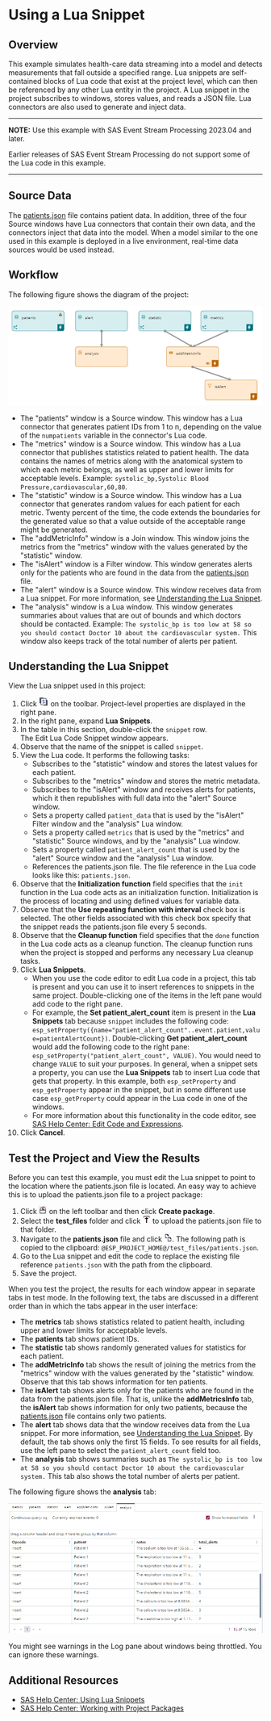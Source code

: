 # Using a Lua Snippet
## Overview

This example simulates health-care data streaming into a model and detects measurements that fall outside a specified range. Lua snippets are self-contained blocks of Lua code that exist at the project level, which can then be referenced by any other Lua entity in the project. A Lua snippet in the project subscribes to windows, stores values, and reads a JSON file. Lua connectors are also used to generate and inject data.

---
**NOTE:**
Use this example with SAS Event Stream Processing 2023.04 and later. 

Earlier releases of SAS Event Stream Processing do not support some of the Lua code in this example. 

---

## Source Data

The [patients.json](patients.json) file contains patient data. In addition, three of the four Source windows have Lua connectors that contain their own data, and the connectors inject that data into the model. When a model similar to the one used in this example is deployed in a live environment, real-time data sources would be used instead.

## Workflow

The following figure shows the diagram of the project:

![Diagram of the project](img/lua_snippet.png "Diagram of the project")

- The "patients" window is a Source window. This window has a Lua connector that generates patient IDs from 1 to n, depending on the value of the `numpatients` variable in the connector's Lua code.
- The "metrics" window is a Source window. This window has a Lua connector that publishes statistics related to patient health. The data contains the names of metrics along with the anatomical system to which each metric belongs, as well as upper and lower limits for acceptable levels. Example: `systolic_bp,Systolic Blood Pressure,cardiovascular,60,80`.
- The "statistic" window is a Source window. This window has a Lua connector that generates random values for each patient for each metric. Twenty percent of the time, the code extends the boundaries for the generated value so that a value outside of the acceptable range might be generated.
- The "addMetricInfo" window is a Join window. This window joins the metrics from the "metrics" window with the values generated by the "statistic" window.
- The "isAlert" window is a Filter window. This window generates alerts only for the patients who are found in the data from the [patients.json](patients.json) file. 
- The "alert" window is a Source window. This window receives data from a Lua snippet. For more information, see [Understanding the Lua Snippet](#understanding-the-lua-snippet).
- The "analysis" window is a Lua window. This window generates summaries about values that are out of bounds and which doctors should be contacted. Example: `The systolic_bp is too low at 58 so you should contact Doctor 10 about the cardiovascular system.` This window also keeps track of the total number of alerts per patient.

## Understanding the Lua Snippet

View the Lua snippet used in this project:
1. Click ![Project](img/project-properties-button.png "Project") on the toolbar. Project-level properties are displayed in the right pane.
2. In the right pane, expand **Lua Snippets**.
3. In the table in this section, double-click the `snippet` row. </br>The Edit Lua Code Snippet window appears.
4. Observe that the name of the snippet is called `snippet`.
5. View the Lua code. It performs the following tasks:
   - Subscribes to the "statistic" window and stores the latest values for each patient.
   - Subscribes to the "metrics" window and stores the metric metadata.
   - Subscribes to the "isAlert" window and receives alerts for patients, which it then republishes with full data into the "alert" Source window.
   - Sets a property called `patient_data` that is used by the "isAlert" Filter window and the "analysis" Lua window.
   - Sets a property called `metrics` that is used by the "metrics" and "statistic" Source windows, and by the "analysis" Lua window.
   - Sets a property called `patient_alert_count` that is used by the "alert" Source window and the "analysis" Lua window.
   - References the patients.json file. The file reference in the Lua code looks like this: `patients.json`.
6. Observe that the **Initialization function** field specifies that the `init` function in the Lua code acts as an initialization function. Initialization is the process of locating and using defined values for variable data.
7. Observe that the **Use repeating function with interval** check box is selected. The other fields associated with this check box specify that the snippet reads the patients.json file every 5 seconds. 
8. Observe that the **Cleanup function** field specifies that the `done` function in the Lua code acts as a cleanup function. The cleanup function runs when the project is stopped and performs any necessary Lua cleanup tasks.
9.  Click **Lua Snippets**. 
    - When you use the code editor to edit Lua code in a project, this tab is present and you can use it to insert references to snippets in the same project. Double-clicking one of the items in the left pane would add code to the right pane.
    - For example, the **Set patient_alert_count** item is present in the **Lua Snippets** tab because `snippet` includes the following code: `esp_setProperty({name="patient_alert_count"..event.patient,value=patientAlertCount})`. Double-clicking **Get patient_alert_count** would add the following code to the right pane: `esp_setProperty("patient_alert_count", VALUE)`. You would need to change `VALUE` to suit your purposes. In general, when a snippet sets a property, you can use the **Lua Snippets** tab to insert Lua code that gets that property. In this example, both `esp_setProperty` and `esp_getProperty` appear in the snippet, but in some different use case `esp_getProperty` could appear in the Lua code in one of the windows.
    - For more information about this functionality in the code editor, see [SAS Help Center: Edit Code and Expressions](https://documentation.sas.com/?cdcId=espcdc&cdcVersion=default&docsetId=espstudio&docsetTarget=n1uo22tz87w2nzn1lxlo4rzkdwgi.htm#n1psumef2daycbn1c2o753i8m0hq).
10. Click **Cancel**.

## Test the Project and View the Results

Before you can test this example, you must edit the Lua snippet to point to the location where the patients.json file is located. An easy way to achieve this is to upload the patients.json file to a project package:
1. Click ![Project](img/button-project-package.png "Project") on the left toolbar and then click **Create package**. 
2. Select the **test_files** folder and click ![Project](img/button-upload.png "Project") to upload the patients.json file to that folder.
3. Navigate to the **patients.json** file and click ![Project](img/button-copy-path.png "Project"). The following path is copied to the clipboard: `@ESP_PROJECT_HOME@/test_files/patients.json`.
4. Go to the Lua snippet and edit the code to replace the existing file reference `patients.json` with the path from the clipboard.
5. Save the project.

When you test the project, the results for each window appear in separate tabs in test mode. In the following text, the tabs are discussed in a different order than in which the tabs appear in the user interface:
- The **metrics** tab shows statistics related to patient health, including upper and lower limits for acceptable levels.
- The **patients** tab shows patient IDs.
- The **statistic** tab shows randomly generated values for statistics for each patient.
- The **addMetricInfo** tab shows the result of joining the metrics from the "metrics" window with the values generated by the "statistic" window. Observe that this tab shows information for ten patients.
- The **isAlert** tab shows alerts only for the patients who are found in the data from the patients.json file. That is, unlike the **addMetricsInfo** tab, the **isAlert** tab shows information for only two patients, because the [patients.json](patients.json) file contains only two patients.
- The **alert** tab shows data that the window receives data from the Lua snippet. For more information, see [Understanding the Lua Snippet](#understanding-the-lua-snippet). By default, the tab shows only the first 15 fields. To see results for all fields, use the left pane to select the `patient_alert_count` field too.
- The **analysis** tab shows summaries such as `The systolic_bp is too low at 58 so you should contact Doctor 10 about the cardiovascular system.` This tab also shows the total number of alerts per patient.

The following figure shows the **analysis** tab:

![analysis tab](img/analysis.png "analysis tab")

You might see warnings in the Log pane about windows being throttled. You can ignore these warnings.

## Additional Resources

- [SAS Help Center: Using Lua Snippets](https://documentation.sas.com/?cdcId=espcdc&cdcVersion=default&docsetId=espcreatewindows&docsetTarget=p0j0tx1h0oqhkyn17ebg6jrab7d3.htm)
- [SAS Help Center: Working with Project Packages](https://documentation.sas.com/?cdcId=espcdc&cdcVersion=default&docsetId=espstudio&docsetTarget=p15r0obkhw8rrwn1lr0zkqffklb5.htm)
